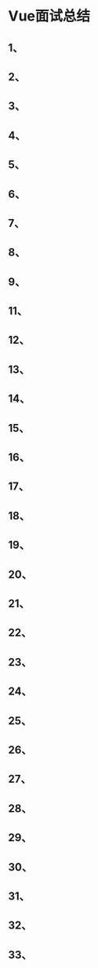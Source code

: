# Vue面试总结
## 1、
## 2、
## 3、
## 4、
## 5、
## 6、
## 7、
## 8、
## 9、
## 11、
## 12、
## 13、
## 14、
## 15、
## 16、
## 17、
## 18、
## 19、
## 20、
## 21、
## 22、
## 23、
## 24、
## 25、
## 26、
## 27、
## 28、
## 29、
## 30、
## 31、
## 32、
## 33、
